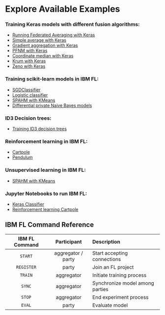 # Explore Available Examples

### Training Keras models with different fusion algorithms:
* [Running Federated Averaging with Keras](fedavg)
* [Simple average with Keras](keras_classifier)
* [Gradient aggregation with Keras](keras_gradient_aggregation)
* [PFNM with Keras](pfnm)
* [Coordinate median with Keras](coordinate_median)
* [Krum with Keras](krum)
* [Zeno with Keras](zeno)

### Training scikit-learn models in IBM FL:
* [SGDClassifier](sklearn_sgdclassifier)
* [Logistic classifier](sklearn_logclassification)
* [SPAHM with KMeans](spahm)
* [Differential private Naive Bayes models](naive_bayes)

### ID3 Decision trees:
* [Training ID3 decision trees](id3_dt)

### Reinforcement learning in IBM FL:
* [Cartpole](rl_cartpole)
* [Pendulum](rl_pendulum)

### Unsupervised learning in IBM FL:
* [SPAHM with KMeans](spahm)

### Jupyter Notebooks to run IBM FL:
* [Keras Classifier](keras_classifier)
* [Reinforcement learning Cartpole](rl_cartpole)

## IBM FL Command Reference


| IBM FL Command | Participant | Description |
| :-----------: | :-----------: | :----------- |
| `START` | aggregator / party | Start accepting connections|
| `REGISTER` | party | Join an FL project |
| `TRAIN` | aggregator | Initiate training process |
| `SYNC` | aggregator | Synchronize model among parties |
| `STOP` | aggregator | End experiment process |
| `EVAL` | party | Evaluate model |


